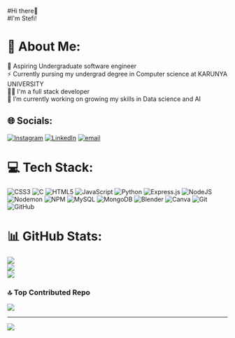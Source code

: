#Hi there👋<br>
#I'm Stefi!
# 💫 About Me:
🏫 Aspiring Undergraduate software engineer<br>⚡ Currently pursing my undergrad degree in Computer science at KARUNYA UNIVERSITY<br>👩‍💻 I'm a full stack developer<br>🔭 I’m currently working on growing my skills in Data science and AI


## 🌐 Socials:
[![Instagram](https://img.shields.io/badge/Instagram-%23E4405F.svg?logo=Instagram&logoColor=white)](https://instagram.com/stefi_shobika) [![LinkedIn](https://img.shields.io/badge/LinkedIn-%230077B5.svg?logo=linkedin&logoColor=white)](https://linkedin.com/in/stefi_shobika_sukumar) [![email](https://img.shields.io/badge/Email-D14836?logo=gmail&logoColor=white)](mailto:stefishobika.s07@gmail.com) 

# 💻 Tech Stack:
![CSS3](https://img.shields.io/badge/css3-%231572B6.svg?style=for-the-badge&logo=css3&logoColor=white) ![C](https://img.shields.io/badge/c-%2300599C.svg?style=for-the-badge&logo=c&logoColor=white) ![HTML5](https://img.shields.io/badge/html5-%23E34F26.svg?style=for-the-badge&logo=html5&logoColor=white) ![JavaScript](https://img.shields.io/badge/javascript-%23323330.svg?style=for-the-badge&logo=javascript&logoColor=%23F7DF1E) ![Python](https://img.shields.io/badge/python-3670A0?style=for-the-badge&logo=python&logoColor=ffdd54) ![Express.js](https://img.shields.io/badge/express.js-%23404d59.svg?style=for-the-badge&logo=express&logoColor=%2361DAFB) ![NodeJS](https://img.shields.io/badge/node.js-6DA55F?style=for-the-badge&logo=node.js&logoColor=white) ![Nodemon](https://img.shields.io/badge/NODEMON-%23323330.svg?style=for-the-badge&logo=nodemon&logoColor=%BBDEAD) ![NPM](https://img.shields.io/badge/NPM-%23CB3837.svg?style=for-the-badge&logo=npm&logoColor=white) ![MySQL](https://img.shields.io/badge/mysql-4479A1.svg?style=for-the-badge&logo=mysql&logoColor=white) ![MongoDB](https://img.shields.io/badge/MongoDB-%234ea94b.svg?style=for-the-badge&logo=mongodb&logoColor=white) ![Blender](https://img.shields.io/badge/blender-%23F5792A.svg?style=for-the-badge&logo=blender&logoColor=white) ![Canva](https://img.shields.io/badge/Canva-%2300C4CC.svg?style=for-the-badge&logo=Canva&logoColor=white) ![Git](https://img.shields.io/badge/git-%23F05033.svg?style=for-the-badge&logo=git&logoColor=white) ![GitHub](https://img.shields.io/badge/github-%23121011.svg?style=for-the-badge&logo=github&logoColor=white)
# 📊 GitHub Stats:
![](https://github-readme-stats.vercel.app/api?username=Stefishobika&theme=dark&hide_border=false&include_all_commits=false&count_private=false)<br/>
![](https://nirzak-streak-stats.vercel.app/?user=Stefishobika&theme=dark&hide_border=false)<br/>
![](https://github-readme-stats.vercel.app/api/top-langs/?username=Stefishobika&theme=dark&hide_border=false&include_all_commits=false&count_private=false&layout=compact)

### 🔝 Top Contributed Repo
![](https://github-contributor-stats.vercel.app/api?username=Stefishobika&limit=5&theme=dark&combine_all_yearly_contributions=true)

---
[![](https://visitcount.itsvg.in/api?id=Stefishobika&icon=0&color=0)](https://visitcount.itsvg.in)

<!-- Proudly created with GPRM ( https://gprm.itsvg.in ) -->
